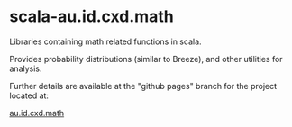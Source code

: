 scala-au.id.cxd.math
====================

Libraries containing math related functions in scala. 

Provides probability distributions (similar to Breeze), and other utilities for analysis.

Further details are available at the "github pages" branch for the project located at:

[au.id.cxd.math](http://cxd.github.io/scala-au.id.cxd.math/)